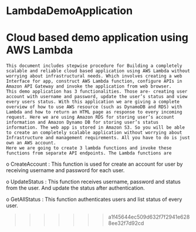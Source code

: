 # LambdaDemoApplication

Cloud based demo application using AWS Lambda
=======
	This document includes stepwise procedure for Building a completely scalable and reliable cloud based application using AWS Lambda without worrying about infrastructural needs. Which involves creating a web Interface for app, construct AWS Lambda function, configure APIs in Amazon API Gateway and invoke the application from web browser. 
 	This demo application has 3 functionalities. Those are- creating user account with username and password, update the user’s status and view every users status. With this application we are giving a complete overview of how to use AWS resource (such as DynamoDB and RDS) with Lambda and how to return an HTML page as response to every incoming request. Here we are using Amazon RDS for storing user’s account information and Amazon Dynamo DB for storing user’s status information. The web app is stored in Amazon S3. So you will be able to create an completely scalable application without worrying about Infrastructure and management requirements. All you have to do is just own an AWS account.
	Here we are going to create 3 lambda functions and invoke these functions from separate API endpoints. The Lambda functions are
	
o	CreateAccount : This function is used for create an account for user by receiving username and password for each user.	

o	UpdateStatus   : This function receives username, password and status from the user. And update the status after
			authentication.
			
o	GetAllStatus    : This function authenticates users and list status of every user.

>>>>>>> a1f45644ec509d632f7f2941e6288ee32f7d92cd
